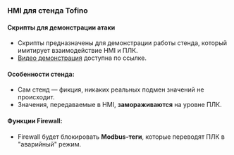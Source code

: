 ### HMI для стенда Tofino

#### Скрипты для демонстрации атаки
- Скрипты предназначены для демонстрации работы стенда, который имитирует взаимодействие HMI и ПЛК.
- [Видео демонстрация](https://disk.yandex.ru/i/w-YLuzpCkMAd8A) доступна по ссылке.

#### Особенности стенда:
- Сам стенд — фикция, никаких реальных подмен значений не происходит.
- Значения, передаваемые в HMI, **замораживаются** на уровне ПЛК.

#### Функции Firewall:
- Firewall будет блокировать **Modbus-теги**, которые переводят ПЛК в "аварийный" режим.
